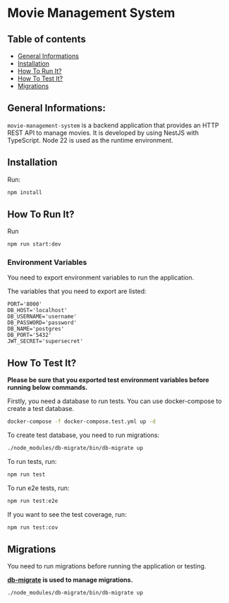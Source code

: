 # Movie Management System

## Table of contents

* [General Informations](#general-informations)
* [Installation](#installation)
* [How To Run It?](#how-to-run-it)
* [How To Test It?](#how-to-test-it)
* [Migrations](#migrations)

## General Informations:

`movie-management-system` is a backend application that provides an HTTP
REST API to manage movies. It is developed by using NestJS with TypeScript. Node 22
is used as the runtime environment.

## Installation

Run:

```bash
npm install
```

## How To Run It?

Run

```bash
npm run start:dev
```

### Environment Variables

You need to export environment variables to run the application.

The variables that you need to export are listed:

```
PORT='8000'
DB_HOST='localhost'
DB_USERNAME='username'
DB_PASSWORD='password'
DB_NAME='postgres'
DB_PORT='5432'
JWT_SECRET='supersecret'
```

## How To Test It?

**Please be sure that you exported test environment variables before running below commands.**

Firstly, you need a database to run tests. You can use docker-compose to create a test database.

```bash
docker-compose -f docker-compose.test.yml up -d
```

To create test database, you need to run migrations:

```bash
./node_modules/db-migrate/bin/db-migrate up
```

To run tests, run:

```bash
npm run test
```

To run e2e tests, run:

```bash
npm run test:e2e
```

If you want to see the test coverage, run:

```bash
npm run test:cov
```

## Migrations

You need to run migrations before running the application or testing.

**[db-migrate](https://www.npmjs.com/package/db-migrate) is used to manage migrations.**

```bash
./node_modules/db-migrate/bin/db-migrate up
```